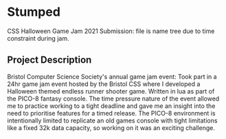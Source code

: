 # Stumped

CSS Halloween Game Jam 2021 Submission: file is name tree due to time constraint during jam.

## Project Description

Bristol Computer Science Society's annual game jam event: Took part in a 24hr game jam event hosted by the Bristol CSS where I developed a Halloween themed endless runner shooter game. Written in lua as part of the PICO-8 fantasy console. The time pressure nature of the event allowed me to practice working to a tight deadline and gave me an insight into the need to prioritise features for a timed release. The PICO-8 environment is intentionally limited to replicate an old games console with tight limitations like a fixed 32k data capacity, so working on it was an exciting challenge.
